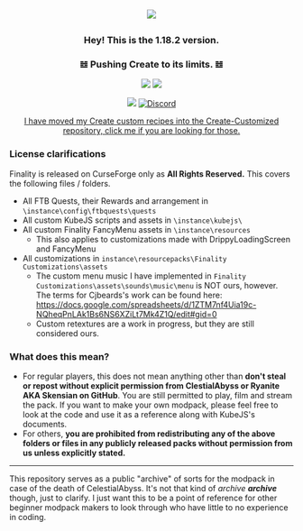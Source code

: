 # <p align="center" dir="auto"><a href="https://"><img src="https://i.imgur.com/nMSU04Q.png"></a></p>

### <p align="center" dir="auto"> Hey! This is the 1.18.2 version. </p>
### <p align="center" dir="auto">𝌤 Pushing Create to its limits. 𝌤</p>
<p align="center" dir="auto"><a href="https://"><img src="https://img.shields.io/badge/1.19.2%20Modpack%20variant%20status-In%20progress-EB459E"></a> <a href="https://"><img src="https://img.shields.io/badge/1.18.2%20Modpack%20variant%20status-Public%20Beta-8847ff"></a></p>

<p align="center" dir="auto"><a href="https://"><img src="https://img.shields.io/badge/Available%20for-1.19.2%20%C2%A7%201.18.2-8450ff"></a> <a href="https://"><img alt="Discord" src="https://img.shields.io/discord/734146194397200424?color=%235865F2&label=Discord&logo=discord&logoColor=%23FFFFFF"></a>

<p align="center" dir="auto"><a href="https://github.com/CelestialAbyss/Create-Customized" title="github.com/CelestialAbyss/Create-Customized" rel="nofollow">I have moved my Create custom recipes into the Create-Customized repository, click me if you are looking for those.</a></p>

### License clarifications
Finality is released on CurseForge only as **All Rights Reserved.**
This covers the following files / folders.
* All FTB Quests, their Rewards and arrangement in `\instance\config\ftbquests\quests`
* All custom KubeJS scripts and assets in `\instance\kubejs\`
* All custom Finality FancyMenu assets in `\instance\resources`
  * This also applies to customizations made with DrippyLoadingScreen and FancyMenu
* All customizations in `instance\resourcepacks\Finality Customizations\assets`
  * The custom menu music I have implemented in `Finality Customizations\assets\sounds\music\menu` is NOT ours, however. The terms for Cjbeards's work can be found here: https://docs.google.com/spreadsheets/d/1ZTM7nf4Uia19c-NQheqPnLAk1Bs6NS6XZiLt7Mk4Z1Q/edit#gid=0
  * Custom retextures are a work in progress, but they are still considered ours.

### What does this mean?
* For regular players, this does not mean anything other than **don't steal or repost without explicit permission from ClestialAbyss or Ryanite AKA Skensian on GitHub**. You are still permitted to play, film and stream the pack. If you want to make your own modpack, please feel free to look at the code and use it as a reference along with KubeJS's documents.
* For others, **you are prohibited from redistributing any of the above folders or files in any publicly released packs without permission from us unless explicitly stated.**

***

This repository serves as a public "archive" of sorts for the modpack in case of the death of CelestialAbyss.
It's not that kind of *archive* ***archive*** though, just to clarify. I just want this to be a point of reference for other beginner modpack makers to look through who have little to no experience in coding.
